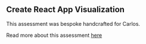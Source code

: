 ## Create React App Visualization

This assessment was bespoke handcrafted for Carlos.

Read more about this assessment [here](https://react.eogresources.com)
